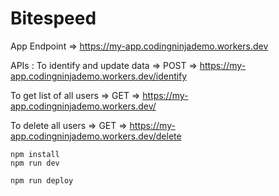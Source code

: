 # Bitespeed

App Endpoint  => https://my-app.codingninjademo.workers.dev

APIs :
  To identify and update data ⇒ POST ⇒ https://my-app.codingninjademo.workers.dev/identify

  To get list of all users ⇒ GET ⇒ https://my-app.codingninjademo.workers.dev/

  To delete all users ⇒ GET ⇒ https://my-app.codingninjademo.workers.dev/delete

  
```
npm install
npm run dev
```

```
npm run deploy
```
